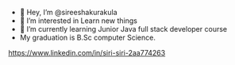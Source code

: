 - 👋 Hey, I’m @sireeshakurakula
- 👀 I’m interested in Learn new things 
- 🌱 I’m currently learning Junior Java full stack developer course
-   My graduation is B.Sc computer Science.



https://www.linkedin.com/in/siri-siri-2aa774263

